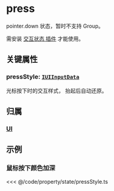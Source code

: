 <script setup>
import Case from '/component/Case.vue'
</script>

# press

pointer.down 状态，暂时不支持 Group。

需安装 [交互状态 插件](/plugin/in/state/index.md) 才能使用。

## 关键属性

### pressStyle: [`IUIInputData`](/api/interfaces/IUIInputData.md)

光标按下时的交互样式， 抬起后自动还原。

## 归属

### [UI](/reference/display/UI.md#交互状态)

## 示例

<case name="PressStyle" index=0 editor="false" ></case>

### 鼠标按下颜色加深

<<< @/code/property/state/pressStyle.ts
